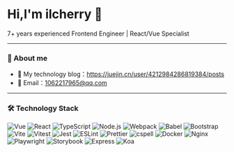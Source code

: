 # Hi,I'm ilcherry 👋

7+ years experienced Frontend Engineer | React/Vue Specialist

---

### 📧 About me

-   💌 My technology blog：https://juejin.cn/user/4212984286819384/posts
-   📧 Email：[1062217965@qq.com](1062217965@qq.com)

---

### 🛠 Technology Stack

![Vue](https://img.shields.io/badge/-Vue-4FC08D?logo=vuedotjs&logoColor=white) ![React](https://img.shields.io/badge/-React-61DAFB?logo=react&logoColor=black) ![TypeScript](https://img.shields.io/badge/-TypeScript-3178C6?logo=typescript&logoColor=white) ![Node.js](https://img.shields.io/badge/Node.js-339933?style=flat-square&logo=node.js&logoColor=white) ![Webpack](https://img.shields.io/badge/Webpack-8DD6F9?style=flat-square&logo=webpack&logoColor=black) ![Babel](https://img.shields.io/badge/Babel-F9DC3E?style=flat-square&logo=babel&logoColor=black) ![Bootstrap](https://img.shields.io/badge/Bootstrap-7952B3?style=flat-square&logo=bootstrap&logoColor=white) ![Vite](https://img.shields.io/badge/Vite-646CFF?style=flat-square&logo=vite&logoColor=white) ![Vitest](https://img.shields.io/badge/Vitest-6A50F3?style=flat-square&logo=vitest&logoColor=white) ![Jest](https://img.shields.io/badge/Jest-C21325?style=flat-square&logo=jest&logoColor=white)  ![ESLint](https://img.shields.io/badge/ESLint-4B32C3?style=flat-square&logo=eslint&logoColor=white) ![Prettier](https://img.shields.io/badge/Prettier-F7B93E?style=flat-square&logo=prettier&logoColor=black) ![cspell](https://img.shields.io/badge/cspell-1F72F7?style=flat-square&logo=cspell&logoColor=white) ![Docker](https://img.shields.io/badge/Docker-2496ED?style=flat-square&logo=docker&logoColor=white) ![Nginx](https://img.shields.io/badge/Nginx-009639?style=flat-square&logo=nginx&logoColor=white) ![Playwright](https://img.shields.io/badge/Playwright-000000?style=flat-square&logo=playwright&logoColor=white) ![Storybook](https://img.shields.io/badge/Storybook-FF4785?style=flat-square&logo=storybook&logoColor=white) ![Express](https://img.shields.io/badge/Express-000000?style=flat-square&logo=express&logoColor=white) ![Koa](https://img.shields.io/badge/Koa-000000?style=flat-square&logo=koa&logoColor=white)


 



 
 










